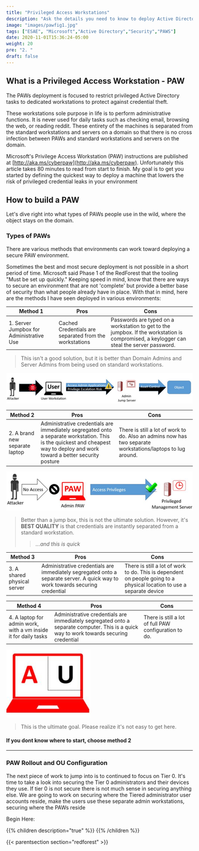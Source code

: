 ```yaml
---
title: "Privileged Access Workstations"
description: "Ask the details you need to know to deploy Active Directory PAWs. Patrol privileged credentials."
image: "images/pawfig1.jpg"
tags: ["ESAE", "Microsoft","Active Directory","Security","PAWS"]
date: 2020-11-01T15:36:24-05:00
weight: 20
pre: "2. "
draft: false
---
```


## What is a Privileged Access Workstation - PAW
The PAWs deployment is focused to restrict privileged Active Directory tasks to dedicated workstations to protect against credential theft.  

These workstations sole purpose in life is to perform administrative functions.  It is never used for daily tasks such as checking email, browsing the web, or reading reddit.  These entirety of the machines is separated from the standard workstations and servers on a domain so that there is no cross infection between PAWs and standard workstations and servers on the domain.

Microsoft's Privilege Access Workstation (PAW) instructions are published at [http://aka.ms/cyberpaw](http://aka.ms/cyberpaw). Unfortunately this article takes 80 minutes to read from start to finish. My goal is to get you started by defining the quickest way to deploy a machine that lowers the risk of privileged credential leaks in your environment

## How to build a PAW

Let's dive right into what types of PAWs people use in the wild, where the object stays on the domain.

### Types of PAWs

There are various methods that environments can work toward deploying a secure PAW environment.  

Sometimes the best and most secure deployment is not possible in a short period of time.  Microsoft said Phase 1 of the RedForest that the tooling "Must be set up quickly."  Keeping speed in mind, know that there are ways to secure an environment that are not 'complete' but provide a better base of security than what people already have in place.  With that in mind, here are the methods I have seen deployed in various environments:

Method 1  | Pros | Cons
-- | -- | --
| 1. Server Jumpbox for Administrative Use | Cached Credentials are separated from the workstations | Passwords are typed on a workstation to get to the jumpbox.  If the workstation is compromised, a keylogger can steal the server password. 

> This isn't a good solution, but it is better than Domain Admins and Server Admins from being used on standard workstations.

![paw user keyboard own](images/pawfig4.jpg)

Method 2 | Pros | Cons
-- | -- | --
| 2. A brand new separate laptop | Administrative credentials are immediately segregated onto a separate workstation.  This is the quickest and cheapest way to deploy and work toward a better security posture | There is still a lot of work to do.  Also an admins now has two separate workstations/laptops to lug around. |

![paw user keyboard own](images/pawfig8.jpg)
> Better than a jump box, this is not the ultimate solution. However, it's **BEST QUALITY**  is that credentials are instantly separated from a standard workstation. 
> > _...and this is quick_

Method 3 | Pros | Cons
-- | -- | --
| 3. A shared physical server | Administrative credentials are immediately segregated onto a separate server.  A quick way to work towards securing credential | There is still a lot of work to do.   This is dependent on people going to a physical location to use a separate device |


Method 4 | Pros | Cons
-- | -- | --
| 4. A laptop for admin work, with a vm inside it for daily tasks | Administrative credentials are immediately segregated onto a separate computer.  This is a quick way to work towards securing credential | There is still a lot of full PAW configuration to do.  |

![paw user keyboard own](images/pawfig10.jpg)

> This is the ultimate goal.  Please realize it's not easy to get here.  

#### If you dont know where to start, choose method 2

---


### PAW Rollout and OU Configuration

The next piece of work to jump into is to continued to focus on Tier 0.  It's time to take a look into securing the Tier 0 administrators and their devices they use.  If tier 0 is not secure there is not much sense in securing anything else.  We are going to work on securing where the Tiered administrator user accounts reside, make the users use these separate admin workstations, securing where the PAWs reside

Begin Here: 

{{% children description="true" %}}
{{% /children %}}

{{< parentsection section="redforest" >}}
